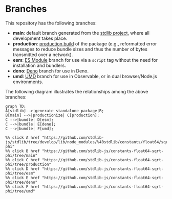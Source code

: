 <!--

@license Apache-2.0

Copyright (c) 2022 The Stdlib Authors.

Licensed under the Apache License, Version 2.0 (the "License");
you may not use this file except in compliance with the License.
You may obtain a copy of the License at

    http://www.apache.org/licenses/LICENSE-2.0

Unless required by applicable law or agreed to in writing, software
distributed under the License is distributed on an "AS IS" BASIS,
WITHOUT WARRANTIES OR CONDITIONS OF ANY KIND, either express or implied.
See the License for the specific language governing permissions and
limitations under the License.

-->

# Branches

This repository has the following branches:

-   **main**: default branch generated from the [stdlib project][stdlib-url], where all development takes place.
-   **production**: [production build][production-url] of the package (e.g., reformatted error messages to reduce bundle sizes and thus the number of bytes transmitted over a network).
-   **esm**: [ES Module][esm-url] branch for use via a `script` tag without the need for installation and bundlers.
-   **deno**: [Deno][deno-url] branch for use in Deno.
-   **umd**: [UMD][umd-url] branch for use in Observable, or in dual browser/Node.js environments.

The following diagram illustrates the relationships among the above branches:

```mermaid
graph TD;
A[stdlib]-->|generate standalone package|B;
B[main] -->|productionize| C[production];
C -->|bundle| D[esm];
C -->|bundle| E[deno];
C -->|bundle| F[umd];

%% click A href "https://github.com/stdlib-js/stdlib/tree/develop/lib/node_modules/%40stdlib/constants/float64/sqrt-phi"
%% click B href "https://github.com/stdlib-js/constants-float64-sqrt-phi/tree/main"
%% click C href "https://github.com/stdlib-js/constants-float64-sqrt-phi/tree/production"
%% click D href "https://github.com/stdlib-js/constants-float64-sqrt-phi/tree/esm"
%% click E href "https://github.com/stdlib-js/constants-float64-sqrt-phi/tree/deno"
%% click F href "https://github.com/stdlib-js/constants-float64-sqrt-phi/tree/umd"
```

[stdlib-url]: https://github.com/stdlib-js/stdlib/tree/develop/lib/node_modules/%40stdlib/constants/float64/sqrt-phi
[production-url]: https://github.com/stdlib-js/constants-float64-sqrt-phi/tree/production
[deno-url]: https://github.com/stdlib-js/constants-float64-sqrt-phi/tree/deno
[umd-url]: https://github.com/stdlib-js/constants-float64-sqrt-phi/tree/umd
[esm-url]: https://github.com/stdlib-js/constants-float64-sqrt-phi/tree/esm